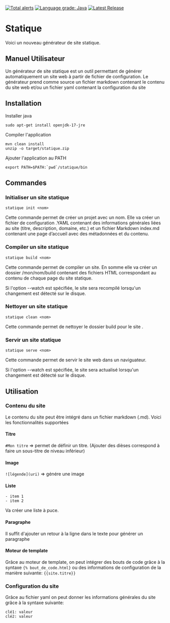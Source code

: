 [![Total alerts](https://img.shields.io/lgtm/alerts/g/dil-classroom/projet-wichoud_logan_dancona.svg?logo=lgtm&logoWidth=18)](https://lgtm.com/projects/g/dil-classroom/projet-wichoud_logan_dancona/alerts/)
[![Language grade: Java](https://img.shields.io/lgtm/grade/java/g/dil-classroom/projet-wichoud_logan_dancona.svg?logo=lgtm&logoWidth=18)](https://lgtm.com/projects/g/dil-classroom/projet-wichoud_logan_dancona/context:java)
[![Latest Release](https://github.com/dil-classroom/projet-wichoud_logan_dancona/actions/workflows/maven-publish.yml/badge.svg)](https://github.com/dil-classroom/projet-wichoud_logan_dancona/actions/workflows/maven-publish.yml)

# Statique

Voici un nouveau générateur de site statique.

## Manuel Utilisateur

Un générateur de site statique est un outil permettant de générer automatiquement un site web à partir de fichier de configuration. Le générateur prend comme source un fichier markdown contenant le contenu du site web et/ou un fichier yaml contenant la configuration du site

## Installation

Installer java

    sudo apt-get install openjdk-17-jre

Compiler l'application

    mvn clean install
    unzip -o target/statique.zip

Ajouter l'application au PATH

    export PATH=$PATH:`pwd`/statique/bin

## Commandes

### Initialiser un site statique

`statique init <nom>`

Cette commande permet de créer un projet avec un nom. Elle va créer un fichier de configuration .YAML contenant des informations générales liées au site (titre, description, domaine, etc.) et un fichier Markdown index.md contenant une page d’accueil avec des métadonnées et du contenu.

### Compiler un site statique

`statique build <nom>`

Cette commande permet de compiler un site. En somme elle va créer un dossier /mon/nom/build contenant des fichiers HTML
correspondant au contenu de chaque page du site statique.

Si l'option --watch est spécifiée, le site sera recompilé lorsqu'un changement est détecté sur le disque.

### Nettoyer un site statique

`statique clean <nom>`

Cette commande permet de nettoyer le dossier build pour le site <nom>.

### Servir un site statique

`statique serve <nom>`

Cette commande permet de servir le site web <nom> dans un naviguateur.

Si l'option --watch est spécifiée, le site sera actualisé lorsqu'un changement est détecté sur le disque.

## Utilisation

### Contenu du site

Le contenu du site peut être intégré dans un fichier markdown (.md). Voici les fonctionnalités supportées

#### Titre

`#Mon titre` => permet de définir un titre. (Ajouter des dièses correspond à faire un sous-titre de niveau inférieur)

#### Image

`![légende](uri)` => génére une image

#### Liste

    - item 1
    - item 2

Va créer une liste à puce.

#### Paragraphe

Il suffit d'ajouter un retour à la ligne dans le texte pour générer un paragraphe

#### Moteur de template

Grâce au moteur de template, on peut intégrer des bouts de code grâce à la syntaxe `{% bout_de_code.html}` ou des informations de configuration de la manière suivante: `{{site.titre}}`

### Configuration du site

Grâce au fichier yaml on peut donner les informations générales du site grâce à la syntaxe suivante:

    clé1: valeur
    clé2: valeur
